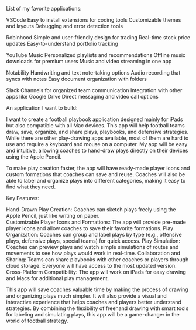 List of my favorite applications:

VSCode
    Easy to install extensions for coding tools
    Customizable themes and layouts
    Debugging and error detection tools

Robinhood
    Simple and user-friendly design for trading
    Real-time stock price updates
    Easy-to-understand portfolio tracking
    
YouTube Music
    Personalized playlists and recommendations
    Offline music downloads for premium users
    Music and video streaming in one app
    
Notability
    Handwriting and text note-taking options
    Audio recording that syncs with notes
    Easy document organization with folders
    
Slack
    Channels for organized team communication
    Integration with other apps like Google Drive
    Direct messaging and video call options

An application I want to build:

I want to create a football playbook application designed mainly for iPads but also compatible with all Mac devices. This app will help football teams draw, save, organize, and share plays, playbooks, and defensive strategies. While there are other play-drawing apps available, most of them are hard to use and require a keyboard and mouse on a computer. My app will be easy and intuitive, allowing coaches to hand-draw plays directly on their devices using the Apple Pencil.

To make play creation faster, the app will have ready-made player icons and custom formations that coaches can save and reuse. Coaches will also be able to label and organize plays into different categories, making it easy to find what they need.

Key Features:
    
Hand-Drawn Play Creation: Coaches can sketch plays freely using the Apple Pencil, just like writing on paper.    
Customizable Player Icons and Formations: The app will provide pre-made player icons and allow coaches to save their favorite formations.
Play Organization: Coaches can group and label plays by type (e.g., offensive plays, defensive plays, special teams) for quick access.
Play Simulation: Coaches can preview plays and watch simple simulations of routes and movements to see how plays would work in real-time.
Collaboration and Sharing: Teams can share playbooks with other coaches or players through cloud storage. Everyone will have access to the most updated version.
Cross-Platform Compatibility: The app will work on iPads for easy drawing and Macs for additional play management.

This app will save coaches valuable time by making the process of drawing and organizing plays much simpler. It will also provide a visual and interactive experience that helps coaches and players better understand strategies. By combining the flexibility of freehand drawing with smart tools for labeling and simulating plays, this app will be a game-changer in the world of football strategy.














